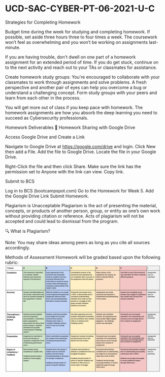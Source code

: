 # UCD-SAC-CYBER-PT-06-2021-U-C

Strategies for Completing Homework


Budget time during the week for studying and completing homework. If possible, set aside three hours three to four times a week. The coursework won’t feel as overwhelming and you won’t be working on assignments last-minute.


If you are having trouble, don't dwell on one part of a homework assignment for an extended period of time. If you do get stuck, continue on to the next activity and reach out to your TAs or classmates for assistance.


Create homework study groups: You're encouraged to collaborate with your classmates to work through assignments and solve problems. A fresh perspective and another pair of eyes can help you overcome a bug or understand a challenging concept. Form study groups with your peers and learn from each other in the process.


You will get more out of class if you keep pace with homework. The homework assignments are how you absorb the deep learning you need to succeed as Cybersecurity professionals.




Homework Deliverables
📙 Homework Sharing with Google Drive

Access Google Drive and Create a Link

Navigate to Google Drive at https://google.com/drive and login.
Click New then add a File.
Add the file to Google Drive.
Locate the file in your Google Drive.

Right-Click the file and then click Share.
Make sure the link has the permission set to Anyone with the link can view.
Copy link.


Submit to BCS

Log in to BCS (bootcampspot.com)
Go to the Homework for Week 5.
Add the Google Drive Link
Submit Homework.



Plagiarism is Unacceptable
Plagiarism is the act of presenting the material, concepts, or products of another person, group, or entity as one’s own work without providing citation or reference. Acts of plagiarism will not be accepted and could lead to dismissal from the program.


🔍 What is Plagiarism?


Note: You may share ideas among peers as long as you cite all sources accordingly.


Methods of Assessment
Homework will be graded based upon the following rubric:
![](Homework_Rubric.png)